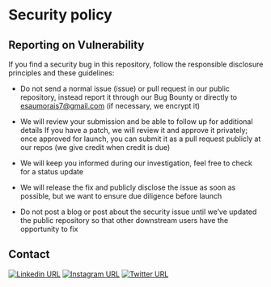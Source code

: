 # Security policy

## Reporting on Vulnerability

If you find a security bug in this repository, follow the responsible disclosure principles and these guidelines:

- Do not send a normal issue (issue) or pull request in our public repository, instead report it through our Bug Bounty or directly to esaumorais7@gmail.com (if necessary, we encrypt it)

- We will review your submission and be able to follow up for additional details
If you have a patch, we will review it and approve it privately; once approved for launch, you can submit it as a pull request publicly at our repos (we give credit when credit is due)

- We will keep you informed during our investigation, feel free to check for a status update

- We will release the fix and publicly disclose the issue as soon as possible, but we want to ensure due diligence before launch

- Do not post a blog or post about the security issue until we’ve updated the public repository so that other downstream users have the opportunity to fix

## Contact

[![Linkedin URL](https://img.shields.io/twitter/url?color=3397d8&label=in/emmorais&logo=linkedin&style=for-the-badge&url=https%3A%2F%2Fwww.linkedin.com/in/emmorais)](https://www.linkedin.com/in/emmorais)
[![Instagram URL](https://img.shields.io/twitter/url?color=3397d8&label=esau_morais&logo=instagram&logoColor=%23FFF&style=for-the-badge&url=https%3A%2F%2Fwww.instagram.com/esau_morais)](https://www.instagram.com/esau_morais)
[![Twitter URL](https://img.shields.io/twitter/url?color=3397d8&label=esau_morais&logo=twitter&logoColor=%23FFF&style=for-the-badge&url=https%3A%2F%2Fwww.twitter.com/esau_morais)](https://www.twitter.com/esau_morais)
